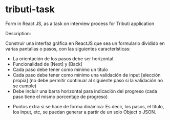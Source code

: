 # tributi-task
Form in React JS, as a task on interview process for Tributi application

Description:

Construir una interfaz gráfica en ReactJS que sea un formulario dividido en varias pantallas o pasos, con las siguientes características:

- La orientación de los pasos debe ser horizontal
- Funcionalidad de [Next] y [Back]
- Cada paso debe tener como mínimo un título
- Cada paso debe tener como mínimo una validación de input [elección propia]
(no debe permitir continuar al siguiente paso si la validación no se cumple)
- Debe incluir una barra horizontal para indicación del progreso
(cada paso tiene el mismo porcentaje de progreso)

* Puntos extra si se hace de forma dinámica:
Es decir, los pasos, el título, los input, etc, se puedan generar a partir de un solo Object o JSON.
